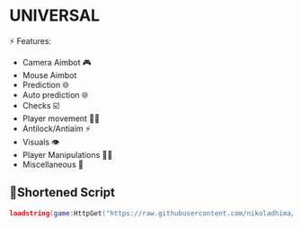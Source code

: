# UNIVERSAL
⚡ Features:
- Camera Aimbot 🎮
- Mouse Aimbot 
- Prediction 🌐
- Auto prediction 🌐
- Checks ☑️
- Player movement 🏃‍♂️
- Antilock/Antiaim ⚡
- Visuals 👁️
- Player Manipulations 🏃‍♂️
- Miscellaneous 👾

## 🔌Shortened Script
```lua
loadstring(game:HttpGet("https://raw.githubusercontent.com/nikoladhima/combat.cc/refs/heads/main/combat.cc.lua"))()
```
<br/>
